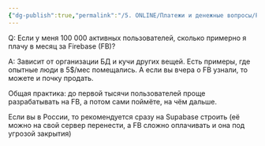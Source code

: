 ```yaml
---
{"dg-publish":true,"permalink":"/5. ONLINE/Платежи и денежные вопросы/Расходы на Firebase/","created":"2024-10-23T11:01:25.982-03:00","updated":"2024-10-23T11:01:32.495-03:00"}
---
```


Q: Если у меня 100 000 активных пользователей, сколько примерно я плачу в месяц за Firebase (FB)?

A: Зависит от организации БД и кучи других вещей. Есть примеры, где опытные люди в 5$/мес помещались.
А если вы вчера о FB узнали, то можете и почку продать.

Общая практика: до первой тысячи пользователей проще разрабатывать на FB, а потом сами поймёте, на чём дальше.

Если вы в России, то рекомендуется сразу на Supabase строить (её можно на свой сервер перенести, а FB сложно оплачивать и она под угрозой закрытия)
